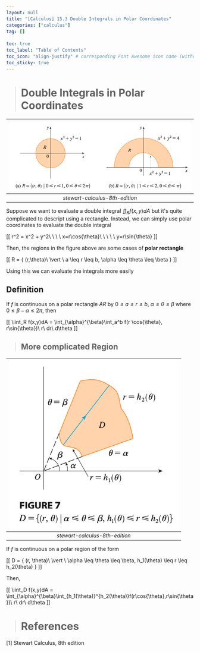 ```yaml
---
layout: null
title: "[Calculus] 15.3 Double Integrals in Polar Coordinates"
categories: ["calculus"]
tag: []

toc: true
toc_label: "Table of Contents"
toc_icon: "align-justify" # corresponding Font Awesome icon name (without fa prefix)
toc_sticky: true
---
```


> # Double Integrals in Polar Coordinates

| ![joint](../../../assets/images/MATH/calculus/ch15_2.png) |
| :----------------------------: |
| _stewart-calculus-8th-edition_ |

Suppose we want to evaluate a double integral $\iint_Rf(x,y)dA$ but it's quite complicated to descript using a rectangle. Instead, we can simply use polar coordinates to evaluate the double integral

\[[ r^2 = x^2 + y^2\ \ \ \  x=r\cos{\theta}\ \ \ \ \  y=r\sin{\theta} \]]

Then, the regions in the figure above are some cases of **polar rectangle**

\[[ R = \{ (r,\theta)\ \vert \ a \leq r \leq b, \alpha \leq \theta \leq \beta \} \]]

Using this we can evaluate the integrals more easily

## Definition

If $f$ is continuous on a polar rectangle $AR$ by $0 \leq a \leq r \leq b$, $\alpha \leq \theta \leq \beta$ where $0 \leq \beta - \alpha \leq 2\pi$, then

\[[ \iint_R f(x,y)dA = \int_{\alpha}^{\beta}\int_a^b f(r \cos{\theta}, r\sin{\theta})\ r\ dr\ d\theta \]]

> ## More complicated Region

| ![joint](../../../assets/images/MATH/calculus/ch15_3.png) |
| :----------------------------: |
| _stewart-calculus-8th-edition_ |

If $f$ is continuous on a polar region of the form

\[[ D = \{ (r, \theta)\ \vert \ \alpha \leq \theta \leq \beta, h_1(\theta) \leq r \leq h_2(\theta) \} \]]

Then,

\[[ \iint_D f(x,y)dA = \int_{\alpha}^{\beta}\int_{h_1(\theta)}^{h_2(\theta)}f(r\cos{\theta},r\sin{\theta})\ r\ dr\ d\theta \]]

> # References

[1] Stewart Calculus, 8th edition
